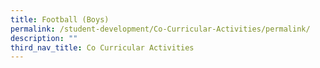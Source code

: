 ```yaml
---
title: Football (Boys)
permalink: /student-development/Co-Curricular-Activities/permalink/
description: ""
third_nav_title: Co Curricular Activities
---
```

